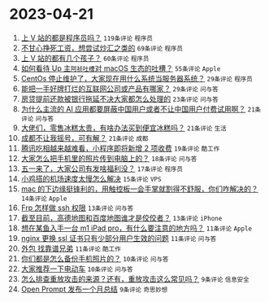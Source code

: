 # 2023-04-21

1. [上 V 站的都是程序员吗？](https://www.v2ex.com/t/934215) `119条评论` `程序员`
1. [不甘心挣死工资，想尝试炒汇之类的](https://www.v2ex.com/t/934228) `69条评论` `程序员`
1. [上 V 站的都有几个孩子？](https://www.v2ex.com/t/934253) `60条评论` `程序员`
1. [如何看待 Up 主`阿祯吐槽`对 macOS 生态的吐槽？](https://www.v2ex.com/t/934199) `55条评论` `Apple`
1. [CentOs 停止维护了，大家现在用什么系统当服务器系统？](https://www.v2ex.com/t/934262) `29条评论` `程序员`
1. [能把一手好牌打烂的互联网公司或产品有哪家？](https://www.v2ex.com/t/934248) `29条评论` `问与答`
1. [房贷提前还款被银行拖延不决大家都怎么处理的](https://www.v2ex.com/t/934216) `23条评论` `问与答`
1. [为什么主流的 AI 应用都要屏蔽中国用户或者不让中国用户付费试用啊？](https://www.v2ex.com/t/934245) `21条评论` `问与答`
1. [大佬们，零售冰糕太贵，有啥办法买到便宜冰糕吗？](https://www.v2ex.com/t/934241) `21条评论` `生活`
1. [成都不让我摇号，可有解？](https://www.v2ex.com/t/934193) `21条评论` `成都`
1. [腾讯吃相越来越难看，小程序即将新增 2 项收费](https://www.v2ex.com/t/934280) `19条评论` `酷工作`
1. [大家怎么把手机里的照片传到电脑上的？](https://www.v2ex.com/t/934192) `18条评论` `问与答`
1. [五一来了，大家公司有发啥福利没？](https://www.v2ex.com/t/934267) `17条评论` `程序员`
1. [小鸡搭的机场速度太慢怎么解决](https://www.v2ex.com/t/934188) `15条评论` `VPS`
1. [mac 的下边缘挺锋利的，用触控板一会手掌就割得不舒服，你们咋解决的？](https://www.v2ex.com/t/934240) `14条评论` `Apple`
1. [Frp 怎样做 ssh 权限](https://www.v2ex.com/t/934233) `13条评论` `问与答`
1. [截至目前，高德地图和百度地图谁才是佼佼者？](https://www.v2ex.com/t/934224) `13条评论` `iPhone`
1. [想在某鱼入手一台 m1 iPad pro，有什么要注意的地方吗？](https://www.v2ex.com/t/934236) `11条评论` `Apple`
1. [nginx 更换 ssl 证书只有少部分用户生效的问题](https://www.v2ex.com/t/934223) `11条评论` `问与答`
1. [外包 找靠谱兄弟](https://www.v2ex.com/t/934190) `11条评论` `酷工作`
1. [你们都是怎么备份手机照片的？](https://www.v2ex.com/t/934238) `10条评论` `问与答`
1. [大家推荐一下电动车](https://www.v2ex.com/t/934210) `10条评论` `问与答`
1. [怎么排查重放攻击的来源？还有，重放攻击这么常见吗？](https://www.v2ex.com/t/934289) `9条评论` `信息安全`
1. [Open Prompt 发布一个月总结](https://www.v2ex.com/t/934197) `9条评论` `奇思妙想`
